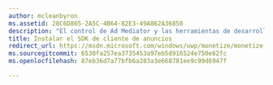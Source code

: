 ```yaml
---
author: mcleanbyron
ms.assetid: 28C6D865-2A5C-4B64-82E3-49A862A36850
description: "El control de Ad Mediator y las herramientas de desarrollo relacionadas están disponibles en el SDK de cliente de anuncios universal de Microsoft."
title: Instalar el SDK de cliente de anuncios
redirect_url: https://msdn.microsoft.com/windows/uwp/monetize/monetize-your-app-with-the-microsoft-store-engagement-and-monetization-sdk
ms.sourcegitcommit: 6530fa257ea3735453a97eb5d916524e750e62fc
ms.openlocfilehash: 87eb36d7a77bfb6a283a3e668781ee9c99d6947f

---
```




<!--HONumber=Jun16_HO4-->


